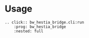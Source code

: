 # Usage

```{eval-rst}
.. click:: bw_hestia_bridge.cli:run
    :prog: bw_hestia_bridge
    :nested: full
```
